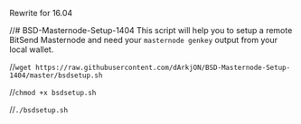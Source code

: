 Rewrite for 16.04

//# BSD-Masternode-Setup-1404
This script will help you to setup a remote BitSend Masternode and need 
your `masternode genkey` output from your local wallet.

//`wget https://raw.githubusercontent.com/dArkjON/BSD-Masternode-Setup-1404/master/bsdsetup.sh`

//`chmod +x bsdsetup.sh`

//`./bsdsetup.sh`
